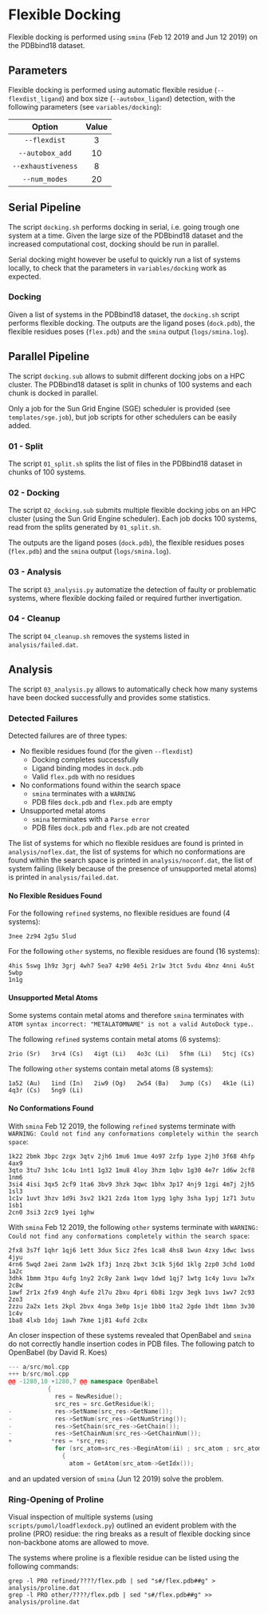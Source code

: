 # Flexible Docking

Flexible docking is performed using `smina` (Feb 12 2019 and Jun 12 2019) on the PDBbind18 dataset.

## Parameters

Flexible docking is performed using automatic flexible residue (`--flexdist_ligand`) and box size (`--autobox_ligand`) detection, with the following parameters (see `variables/docking`):

| Option            | Value | 
| :----------------:|:-----:|
| `--flexdist`      | 3     |
| `--autobox_add`   | 10    |
| `--exhaustiveness`| 8     |
| `--num_modes`     | 20    |

## Serial Pipeline

The script `docking.sh` performs docking in serial, i.e. going trough one system at a time. Given the large size of the PDBbind18 dataset and the increased computational cost, docking should be run in parallel.

Serial docking might however be useful to quickly run a list of systems locally, to check that the parameters in `variables/docking` work as expected.

### Docking

Given a list of systems in the PDBbind18 dataset, the `docking.sh` script performs flexible docking. The outputs are the ligand poses (`dock.pdb`), the flexible residues poses (`flex.pdb`) and the `smina` output (`logs/smina.log`).

## Parallel Pipeline

The script `docking.sub` allows to submit different docking jobs on a HPC cluster. The PDBbind18 dataset is split in chunks of 100 systems and each chunk is docked in parallel.

Only a job for the Sun Grid Engine (SGE) scheduler is provided (see `templates/sge.job`), but job scripts for other schedulers can be easily added.

### 01 - Split

The script `01_split.sh` splits the list of files in the PDBbind18 dataset in chunks of 100 systems.

### 02 - Docking

The script `02_docking.sub` submits multiple flexible docking jobs on an HPC cluster (using the Sun Grid Engine scheduler). Each job docks 100 systems, read from the splits generated by `01_split.sh`.

The outputs are the ligand poses (`dock.pdb`), the flexible residues poses (`flex.pdb`) and the `smina` output (`logs/smina.log`).


### 03 - Analysis

The script `03_analysis.py` automatize the detection of faulty or problematic systems, where flexible docking failed or required further invertigation.

### 04 - Cleanup

The script `04_cleanup.sh` removes the systems listed in `analysis/failed.dat`.


## Analysis

The script `03_analysis.py` allows to automatically check how many systems have been docked successfully and provides some statistics.

### Detected Failures

Detected failures are of three types:

* No flexible residues found (for the given `--flexdist`)
    * Docking completes successfully
    * Ligand binding modes in `dock.pdb`
    * Valid `flex.pdb` with no residues
* No conformations found within the search space
    * `smina` terminates with a `WARNING`
    * PDB files `dock.pdb` and `flex.pdb` are empty
* Unsupported metal atoms
    * `smina` terminates with a `Parse error`
    * PDB files `dock.pdb` and `flex.pdb` are not created

The list of systems for which no flexible residues are found is printed in `analysis/noflex.dat`, the list of systems for which no conformations are found within the search space is printed in `analysis/noconf.dat`, the list of system failing (likely because of the presence of unsupported metal atoms) is printed in `analysis/failed.dat`.

#### No Flexible Residues Found

For the following `refined` systems, no flexible residues are found (4 systems):
```
3nee 2z94 2g5u 5lud
```

For the following `other` systems, no flexible residues are found (16 systems):
```
4his 5swg 1h9z 3grj 4wh7 5ea7 4z90 4e5i 2r1w 3tct 5vdu 4bnz 4nni 4u5t 5wbp
1n1g
```

#### Unsupported Metal Atoms

Some systems contain metal atoms and therefore `smina` terminates with `ATOM syntax incorrect: "METALATOMNAME" is not a valid AutoDock type.`.

The following `refined` systems contain metal atoms (6 systems):
```
2rio (Sr)   3rv4 (Cs)   4igt (Li)   4o3c (Li)   5fhm (Li)   5tcj (Cs)
```

The following `other` systems contain metal atoms (8 systems):
```
1a52 (Au)   1ind (In)   2iw9 (Og)   2w54 (Ba)   3ump (Cs)   4k1e (Li)
4q3r (Cs)   5ng9 (Li)
```

#### No Conformations Found

With `smina` Feb 12 2019, the following `refined` systems terminate with `WARNING: Could not find any conformations completely within the search space`:
```
1k22 2bmk 3bpc 2zgx 3qtv 2jh6 1mu6 1mue 4o97 2zfp 1ype 2jh0 3f68 4hfp 4ax9
3qto 3tu7 3shc 1c4u 1nt1 1g32 1mu8 4loy 3hzm 1qbv 1g30 4e7r 1d6w 2cf8 1nm6
3si4 4isi 3qx5 2cf9 1ta6 3bv9 3hzk 3qwc 1bhx 3p17 4nj9 1zgi 4m7j 2jh5 1sl3
1c1v 1uvt 3hzv 1d9i 3sv2 1k21 2zda 1tom 1ypg 1ghy 3sha 1ypj 1z71 3utu 1sb1
2cn0 3si3 2zc9 1yei 1ghw
```

With `smina` Feb 12 2019, the following `other` systems terminate with `WARNING: Could not find any conformations completely within the search space`:
```
2fx8 3s7f 1qhr 1qj6 1ett 3dux 5icz 2fes 1ca8 4hs8 1wun 4zxy 1dwc 1wss 4jyu
4rn6 5wqd 2aei 2anm 1w2k 1f3j 1nzq 2bxt 3c1k 5j6d 1klg 2zp0 3chd 1o0d 1a2c
3dhk 1bmm 3tpu 4ufg 1ny2 2c8y 2ank 1wqv 1dwd 1qj7 1wtg 1c4y 1uvu 1w7x 2c8w
1awf 2r1x 2fx9 4ngh 4ufe 2l7u 2bxu 4pri 6b8i 1zgv 3egk 1uvs 1wv7 2c93 2zo3
2zzu 2a2x 1ets 2kpl 2bvx 4nga 3e0p 1sje 1bb0 1ta2 2gde 1hdt 1bmn 3v30 1c4v
1ba8 4lxb 1doj 1awh 7kme 1j81 4ufd 2c8x
```

An closer inspection of these systems revealed that OpenBabel and `smina` do not correctly handle insertion codes in PDB files. The following patch to OpenBabel (by David R. Koes)
```c++
--- a/src/mol.cpp
+++ b/src/mol.cpp
@@ -1280,10 +1280,7 @@ namespace OpenBabel
           {
             res = NewResidue();
             src_res = src.GetResidue(k);
-            res->SetName(src_res->GetName());
-            res->SetNum(src_res->GetNumString());
-            res->SetChain(src_res->GetChain());
-            res->SetChainNum(src_res->GetChainNum());
+           *res = *src_res;
             for (src_atom=src_res->BeginAtom(ii) ; src_atom ; src_atom=src_res->NextAtom(ii))
               {
                 atom = GetAtom(src_atom->GetIdx());
```
and an updated version of `smina` (Jun 12 2019) solve the problem.


### Ring-Opening of Proline

Visual inspection of multiple systems (using `scripts/pumol/loadflexdock.py`) outlined an evident problem with the proline (PRO) residue: the ring breaks as a result of flexible docking since non-backbone atoms are allowed to move.

The systems where proline is a flexible residue can be listed using the following commands:
```
grep -l PRO refined/????/flex.pdb | sed "s#/flex.pdb##g" > analysis/proline.dat
grep -l PRO other/????/flex.pdb | sed "s#/flex.pdb##g" >> analysis/proline.dat
```